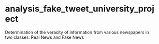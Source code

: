 # analysis_fake_tweet_university_project
Determination of the veracity of information from various newspapers in two classes: Real News and Fake News
